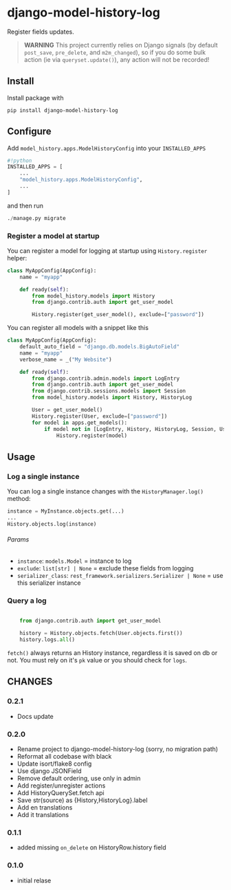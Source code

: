 # django-model-history-log

Register fields updates.

> **WARNING**
  This project currently relies on Django signals
  (by default `post_save`, `pre_delete`, and `m2m_changed`),
  so if you do some bulk action (ie via `queryset.update()`),
  any action will not be recorded!

## Install

Install package with

```shell
pip install django-model-history-log
```

## Configure

Add `model_history.apps.ModelHistoryConfig` into your `INSTALLED_APPS`

```python
#!python
INSTALLED_APPS = [
    ...
    "model_history.apps.ModelHistoryConfig",
    ...
]
```
and then run

```python
./manage.py migrate
```

### Register a model at startup

You can register a model for logging at startup using `History.register` helper:

```python
class MyAppConfig(AppConfig):
    name = "myapp"

    def ready(self):
        from model_history.models import History
        from django.contrib.auth import get_user_model

        History.register(get_user_model(), exclude=["password"])
```

You can register all models with a snippet like this

```python
class MyAppConfig(AppConfig):
    default_auto_field = "django.db.models.BigAutoField"
    name = "myapp"
    verbose_name = _("My Website")

    def ready(self):
        from django.contrib.admin.models import LogEntry
        from django.contrib.auth import get_user_model
        from django.contrib.sessions.models import Session
        from model_history.models import History, HistoryLog

        User = get_user_model()
        History.register(User, exclude=["password"])
        for model in apps.get_models():
            if model not in [LogEntry, History, HistoryLog, Session, User]:
                History.register(model)
```

## Usage

### Log a single instance

You can log a single instance changes with the `HistoryManager.log()` method:

```python
instance = MyInstance.objects.get(...)
...
History.objects.log(instance)
```

###### Params

* `instance`: `models.Model` = instance to log
* `exclude`: `list[str] | None` = exclude these fields from logging
* `serializer_class`: `rest_framework.serializers.Serializer | None` = use this serializer instance


### Query a log

```python

    from django.contrib.auth import get_user_model

    history = History.objects.fetch(User.objects.first())
    history.logs.all()
```

`fetch()` always returns an History instance, regardless it is saved on db or not.
You must rely on it's `pk` value or you should check for `logs`.

## CHANGES ##

### 0.2.1

* Docs update

### 0.2.0

* Rename project to django-model-history-log (sorry, no migration path)
* Reformat all codebase with black
* Update isort/flake8 config
* Use django JSONField
* Remove default ordering, use only in admin
* Add register/unregister actions
* Add HistoryQuerySet.fetch api
* Save str(source) as {History,HistoryLog}.label
* Add en translations
* Add it translations

### 0.1.1

* added missing `on_delete` on HistoryRow.history field

### 0.1.0

* initial relase

